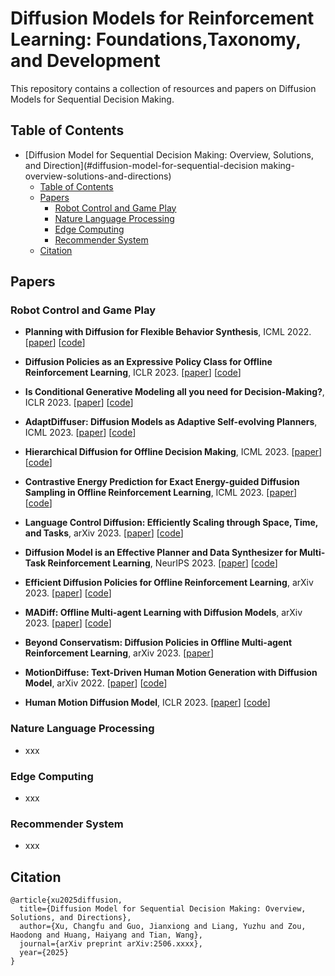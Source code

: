 # Diffusion Models for Reinforcement Learning: Foundations,Taxonomy, and Development
This repository contains a collection of resources and papers on Diffusion Models for Sequential Decision Making.

## Table of Contents
- [Diffusion Model for Sequential Decision Making: Overview, Solutions, and Direction](#diffusion-model-for-sequential-decision making-overview-solutions-and-directions)
  - [Table of Contents](#table-of-contents)
  - [Papers](#papers)
    - [Robot Control and Game Play](#robot-control-and-game-play)
    - [Nature Language Processing](#nature-language-processing)
    - [Edge Computing](#edge-computing)
    - [Recommender System](#recommender-system)
  - [Citation](#citation)

## Papers

### Robot Control and Game Play

- **Planning with Diffusion for Flexible Behavior Synthesis**, ICML 2022. [[paper](https://arxiv.org/abs/2205.09991)] [[code](https://github.com/jannerm/diffuser)]

- **Diffusion Policies as an Expressive Policy Class for Offline Reinforcement Learning**, ICLR 2023. [[paper](https://arxiv.org/abs/2208.06193)] [[code](https://github.com/zhendong-wang/diffusion-policies-for-offline-rl)] 

- **Is Conditional Generative Modeling all you need for Decision-Making?**, ICLR 2023. [[paper](https://arxiv.org/abs/2211.15657)] [[code](https://github.com/xcvil/decision-diffuser/tree/main/code)]

- **AdaptDiffuser: Diffusion Models as Adaptive Self-evolving Planners**, ICML 2023. [[paper](https://arxiv.org/abs/2302.01877)] [[code](https://github.com/Liang-ZX/adaptdiffuser)]

- **Hierarchical Diffusion for Offline Decision Making**, ICML 2023. [[paper](https://openreview.net/forum?id=55kLa7tH9o)] [[code](https://github.com/ewanlee/HDMI)]

- **Contrastive Energy Prediction for Exact Energy-guided Diffusion Sampling in Offline Reinforcement Learning**, ICML 2023. [[paper](https://arxiv.org/abs/2304.12824)] [[code](https://github.com/thu-ml/cep-energy-guided-diffusion)]

- **Language Control Diffusion: Efficiently Scaling through Space, Time, and Tasks**, arXiv 2023. [[paper](https://arxiv.org/abs/2210.15629v2)] [[code](https://github.com/ezhang7423/language-control-diffusion)]

- **Diffusion Model is an Effective Planner and Data Synthesizer for Multi-Task Reinforcement Learning**, NeurIPS 2023. [[paper](https://arxiv.org/abs/2305.18459)] [[code](https://github.com/tinnerhrhe/MTDiff)]

- **Efficient Diffusion Policies for Offline Reinforcement Learning**, arXiv 2023. [[paper](https://arxiv.org/abs/2305.20081)] [[code](https://github.com/sail-sg/edp)]

- **MADiff: Offline Multi-agent Learning with Diffusion Models**, arXiv 2023. [[paper](https://arxiv.org/abs/2305.17330)] [[code](https://github.com/zbzhu99/madiff)]

- **Beyond Conservatism: Diffusion Policies in Offline Multi-agent Reinforcement Learning**, arXiv 2023. [[paper](https://arxiv.org/abs/2307.01472)]

- **MotionDiffuse: Text-Driven Human Motion Generation with Diffusion Model**, arXiv 2022. [[paper](https://arxiv.org/abs/2208.15001)] [[code](https://github.com/mingyuan-zhang/MotionDiffuse)]
  
- **Human Motion Diffusion Model**, ICLR 2023. [[paper](https://arxiv.org/abs/2209.14916)] [[code](https://github.com/guytevet/motion-diffusion-model)]
  

### Nature Language Processing

- xxx

### Edge Computing

- xxx

### Recommender System

- xxx

## Citation
```
@article{xu2025diffusion,
  title={Diffusion Model for Sequential Decision Making: Overview, Solutions, and Directions},
  author={Xu, Changfu and Guo, Jianxiong and Liang, Yuzhu and Zou, Haodong and Huang, Haiyang and Tian, Wang},
  journal={arXiv preprint arXiv:2506.xxxx},
  year={2025}
}
```

